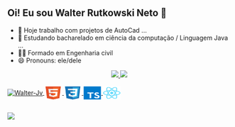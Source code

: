 ## Oi! Eu sou Walter Rutkowski Neto 👋


- 🔭 Hoje trabalho com projetos de AutoCad ...
- 🌱 Estudando bacharelado em ciência da computação / Linguagem Java ...
- 🐱‍👤 Formado em Engenharia civil
- 😄 Pronouns: ele/dele

<div align="center">
  <a href="https://github.com/WalterRN">
  <img height="170em" src="https://github-readme-stats.vercel.app/api?username=WalterRN&show_icons=true&theme=github_dark&include_all_commits=true&count_private=true"/>
  <img height="170em" src="https://github-readme-stats.vercel.app/api/top-langs/?username=WalterRN&layout=compact&langs_count=7&theme=github_dark"/>
</div>

  <div style="display: inline_block"><br>
  <img align="center" alt="Walter-Jv" height="30" width="40" src="https://cdn.jsdelivr.net/gh/devicons/devicon/icons/java/java-original.svg" />
  <img align="center" alt="Walter-HTML" height="30" width="40" src="https://raw.githubusercontent.com/devicons/devicon/master/icons/html5/html5-original.svg">
  <img align="center" alt="Walter-CSS" height="30" width="40" src="https://raw.githubusercontent.com/devicons/devicon/master/icons/css3/css3-original.svg">
  <img align="center" alt="Walter-Ts" height="30" width="40" src="https://raw.githubusercontent.com/devicons/devicon/master/icons/typescript/typescript-plain.svg">
  <img align="center" alt="Walter-React" height="30" width="40" src="https://raw.githubusercontent.com/devicons/devicon/master/icons/react/react-original.svg">
  </div>
  
  ##

  
  <div> 
  
  <a href="https://www.linkedin.com/in/walter-rutkowski-neto-7374b7137" target="_blank"><img src="https://img.shields.io/badge/-LinkedIn-%230077B5?style=for-the-badge&logo=linkedin&logoColor=white" target="_blank"></a> 
 
  
 
</div>
